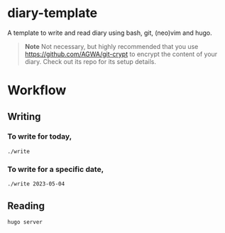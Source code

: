 # diary-template

A template to write and read diary using bash, git, (neo)vim and hugo.

> **Note**
> Not necessary, but highly recommended that you use https://github.com/AGWA/git-crypt
> to encrypt the content of your diary. Check out its repo for its setup details.

# Workflow

## Writing

### To write for today,
```shell
./write
```

### To write for a specific date,
```shell
./write 2023-05-04
```

## Reading
```shell
hugo server
```
